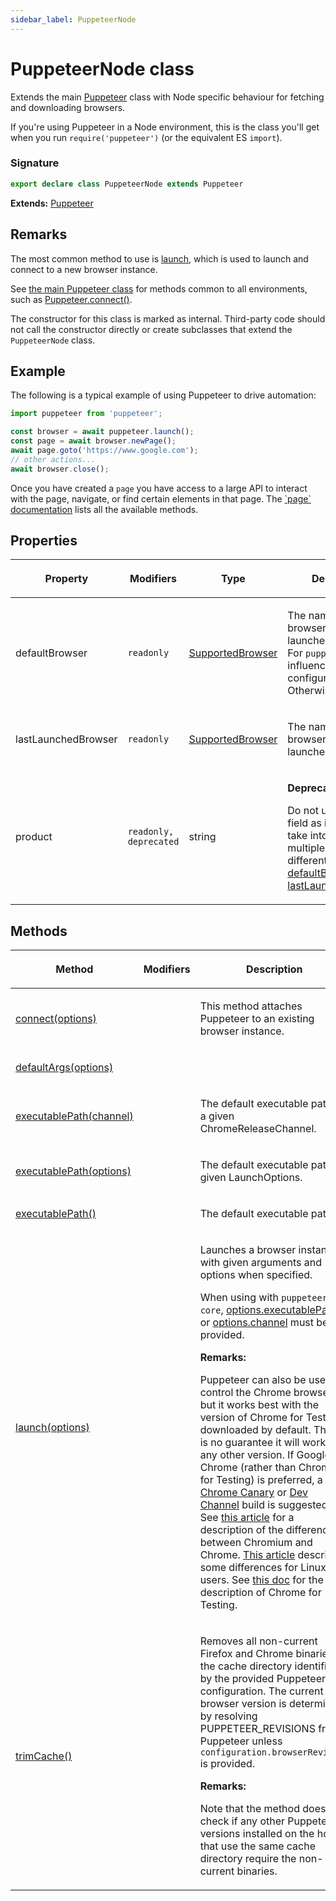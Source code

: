 ```yaml
---
sidebar_label: PuppeteerNode
---
```


# PuppeteerNode class

Extends the main [Puppeteer](./puppeteer.puppeteer.md) class with Node specific behaviour for fetching and downloading browsers.

If you're using Puppeteer in a Node environment, this is the class you'll get when you run `require('puppeteer')` (or the equivalent ES `import`).

### Signature

```typescript
export declare class PuppeteerNode extends Puppeteer
```

**Extends:** [Puppeteer](./puppeteer.puppeteer.md)

## Remarks

The most common method to use is [launch](./puppeteer.puppeteernode.launch.md), which is used to launch and connect to a new browser instance.

See [the main Puppeteer class](./puppeteer.puppeteer.md) for methods common to all environments, such as [Puppeteer.connect()](./puppeteer.puppeteer.connect.md).

The constructor for this class is marked as internal. Third-party code should not call the constructor directly or create subclasses that extend the `PuppeteerNode` class.

## Example

The following is a typical example of using Puppeteer to drive automation:

```ts
import puppeteer from 'puppeteer';

const browser = await puppeteer.launch();
const page = await browser.newPage();
await page.goto('https://www.google.com');
// other actions...
await browser.close();
```

Once you have created a `page` you have access to a large API to interact with the page, navigate, or find certain elements in that page. The [\`page\` documentation](./puppeteer.page.md) lists all the available methods.

## Properties

<table><thead><tr><th>

Property

</th><th>

Modifiers

</th><th>

Type

</th><th>

Description

</th></tr></thead>
<tbody><tr><td>

<span id="defaultbrowser">defaultBrowser</span>

</td><td>

`readonly`

</td><td>

[SupportedBrowser](./puppeteer.supportedbrowser.md)

</td><td>

The name of the browser that will be launched by default. For `puppeteer`, this is influenced by your configuration. Otherwise, it's `chrome`.

</td></tr>
<tr><td>

<span id="lastlaunchedbrowser">lastLaunchedBrowser</span>

</td><td>

`readonly`

</td><td>

[SupportedBrowser](./puppeteer.supportedbrowser.md)

</td><td>

The name of the browser that was last launched.

</td></tr>
<tr><td>

<span id="product">product</span>

</td><td>

`readonly, deprecated`

</td><td>

string

</td><td>

**Deprecated:**

Do not use as this field as it does not take into account multiple browsers of different types. Use [defaultBrowser](./puppeteer.puppeteernode.md#defaultbrowser) or [lastLaunchedBrowser](./puppeteer.puppeteernode.md#lastlaunchedbrowser).

</td></tr>
</tbody></table>

## Methods

<table><thead><tr><th>

Method

</th><th>

Modifiers

</th><th>

Description

</th></tr></thead>
<tbody><tr><td>

<span id="connect">[connect(options)](./puppeteer.puppeteernode.connect.md)</span>

</td><td>

</td><td>

This method attaches Puppeteer to an existing browser instance.

</td></tr>
<tr><td>

<span id="defaultargs">[defaultArgs(options)](./puppeteer.puppeteernode.defaultargs.md)</span>

</td><td>

</td><td>

</td></tr>
<tr><td>

<span id="executablepath">[executablePath(channel)](./puppeteer.puppeteernode.executablepath.md)</span>

</td><td>

</td><td>

The default executable path for a given ChromeReleaseChannel.

</td></tr>
<tr><td>

<span id="executablepath">[executablePath(options)](./puppeteer.puppeteernode.executablepath.md#overload-2)</span>

</td><td>

</td><td>

The default executable path given LaunchOptions.

</td></tr>
<tr><td>

<span id="executablepath">[executablePath()](./puppeteer.puppeteernode.executablepath.md#overload-3)</span>

</td><td>

</td><td>

The default executable path.

</td></tr>
<tr><td>

<span id="launch">[launch(options)](./puppeteer.puppeteernode.launch.md)</span>

</td><td>

</td><td>

Launches a browser instance with given arguments and options when specified.

When using with `puppeteer-core`, [options.executablePath](./puppeteer.launchoptions.md#executablepath) or [options.channel](./puppeteer.launchoptions.md#channel) must be provided.

**Remarks:**

Puppeteer can also be used to control the Chrome browser, but it works best with the version of Chrome for Testing downloaded by default. There is no guarantee it will work with any other version. If Google Chrome (rather than Chrome for Testing) is preferred, a [Chrome Canary](https://www.google.com/chrome/browser/canary.html) or [Dev Channel](https://www.chromium.org/getting-involved/dev-channel) build is suggested. See [this article](https://www.howtogeek.com/202825/what%E2%80%99s-the-difference-between-chromium-and-chrome/) for a description of the differences between Chromium and Chrome. [This article](https://chromium.googlesource.com/chromium/src/+/lkgr/docs/chromium_browser_vs_google_chrome.md) describes some differences for Linux users. See [this doc](https://developer.chrome.com/blog/chrome-for-testing/) for the description of Chrome for Testing.

</td></tr>
<tr><td>

<span id="trimcache">[trimCache()](./puppeteer.puppeteernode.trimcache.md)</span>

</td><td>

</td><td>

Removes all non-current Firefox and Chrome binaries in the cache directory identified by the provided Puppeteer configuration. The current browser version is determined by resolving PUPPETEER_REVISIONS from Puppeteer unless `configuration.browserRevision` is provided.

**Remarks:**

Note that the method does not check if any other Puppeteer versions installed on the host that use the same cache directory require the non-current binaries.

</td></tr>
</tbody></table>

